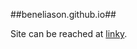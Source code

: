 ##beneliason.github.io##

Site can be reached at <a href="http://beneliason.github.io/" target="_blank"/>linky</a>.
